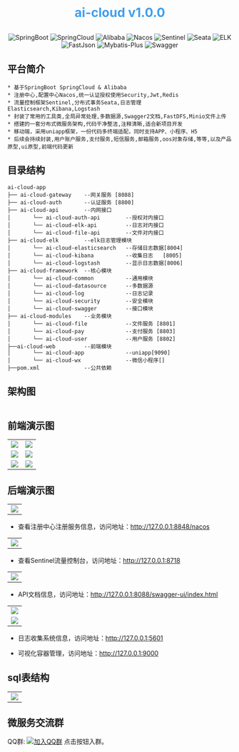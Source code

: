 <h1 align="center" style="margin: 30px 0 30px; font-weight: bold;color:#409fee;">ai-cloud v1.0.0</h1>
<p align="center">
    <img src="https://img.shields.io/badge/SpringBoot-2.7.1 -blue.svg" alt="SpringBoot">
    <img src="https://img.shields.io/badge/SpringCloud-2021.0.3 -blue.svg" alt="SpringCloud">
    <img src="https://img.shields.io/badge/Alibaba-2021.0.1.0 -blue.svg" alt="Alibaba">
    <img src="https://img.shields.io/badge/Nacos-2.1.0 -blue.svg" alt="Nacos">
    <img src="https://img.shields.io/badge/Sentinel-1.8.4 -blue.svg" alt="Sentinel">
    <img src="https://img.shields.io/badge/Seata-1.5.1 -blue.svg" alt="Seata">
    <img src="https://img.shields.io/badge/ELK-8.2.0 -blue.svg" alt="ELK">
    <img src="https://img.shields.io/badge/FastJson-2.0.4 -blue.svg" alt="FastJson">
    <img src="https://img.shields.io/badge/MybatisPlus-3.5.1 -blue.svg" alt="Mybatis-Plus">
    <img src="https://img.shields.io/badge/Swagger-3.0.0 -blue.svg" alt="Swagger">
</p>

## 平台简介

~~~
* 基于SpringBoot SpringCloud & Alibaba
* 注册中心,配置中心Nacos,统一认证授权使用Security,Jwt,Redis
* 流量控制框架Sentinel,分布式事务Seata,日志管理Elasticsearch,Kibana,Logstash
* 封装了常用的工具类,全局异常处理,多数据源,Swagger2文档,FastDFS,Minio文件上传
* 搭建的一套分布式微服务架构,代码干净整洁,注释清晰,适合新项目开发
* 移动端，采用uniapp框架，一份代码多终端适配，同时支持APP、小程序、H5
* 后续会持续封装,用户账户服务,支付服务,短信服务,邮箱服务,oos对象存储,等等,以及产品原型,ui原型,前端代码更新
~~~

## 目录结构

~~~
ai-cloud-app
├── ai-cloud-gateway    --网关服务 [8088]
├── ai-cloud-auth       --认证服务 [8800]
├── ai-cloud-api        --内网接口
│       └── ai-cloud-auth-api        --授权对内接口
│       └── ai-cloud-elk-api         --日志对内接口
│       └── ai-cloud-file-api        --文件对内接口
├── ai-cloud-elk        --elk日志管理模块
│       └── ai-cloud-elasticsearch   --存储日志数据[8004]
│       └── ai-cloud-kibana          --收集日志   [8005]
│       └── ai-cloud-logstash        --显示日志数据[8006]
├── ai-cloud-framework  --核心模块
│       └── ai-cloud-common          --通用模块
│       └── ai-cloud-datasource      --多数据源
│       └── ai-cloud-log             --日志记录
│       └── ai-cloud-security        --安全模块
│       └── ai-cloud-swagger         --接口模块
├── ai-cloud-modules    --业务模块
│       └── ai-cloud-file            --文件服务 [8801]
│       └── ai-cloud-pay             --支付服务 [8803]
│       └── ai-cloud-user            --用户服务 [8802]
├──ai-cloud-web         --前端模块
│       └── ai-cloud-app             --uniapp[9090]
│       └── ai-cloud-wx              --微信小程序[]
├──pom.xml              --公共依赖
~~~

## 架构图

<img src=""/>

## 前端演示图
<table>
    <tr>
        <td><img src="https://lawcontract.oss-cn-beijing.aliyuncs.com/s83j4761d6pnndkkxyvn.png"/></td>
        <td><img src="https://lawcontract.oss-cn-beijing.aliyuncs.com/zv02c8pr5tr89bgtagwr.png"/></td>
    </tr>
    <tr>
        <td><img src="https://lawcontract.oss-cn-beijing.aliyuncs.com/l4zmbe54dl740m1me5rh.png"/></td>
        <td><img src="https://lawcontract.oss-cn-beijing.aliyuncs.com/i4jy6q7h3cvlhim0d2dx.png"/></td>
    </tr>
    <tr>
        <td><img src="https://lawcontract.oss-cn-beijing.aliyuncs.com/hmd7jcehvibpyimfrdwe.png"/></td>
        <td><img src="https://lawcontract.oss-cn-beijing.aliyuncs.com/ivnfsatbz4oz3qcj7l8e.png"/></td>
    </tr>
</table>

## 后端演示图

<table>
    <tr>
        <td><img src="https://lawcontract.oss-cn-beijing.aliyuncs.com/39ar122owskm3krqgdtj.png"/></td>
    </tr>
</table>

- 查看注册中心注册服务信息，访问地址：http://127.0.0.1:8848/nacos

<table>
    <tr>
        <td><img src="https://lawcontract.oss-cn-beijing.aliyuncs.com/6lsbt9q4xfrh8yb1q3kx.png"/></td>
    </tr>
</table>

- 查看Sentinel流量控制台，访问地址：http://127.0.0.1:8718

<table>
    <tr>
        <td><img src="https://lawcontract.oss-cn-beijing.aliyuncs.com/ic4v04rky5ut637jfkdq.png"/></td>
    </tr>
</table>

- API文档信息，访问地址：http://127.0.0.1:8088/swagger-ui/index.html

<table>
    <tr>
        <td><img src="https://lawcontract.oss-cn-beijing.aliyuncs.com/pbx0raxv26uvpzrr5bvz.png"/></td>
    </tr>
    <tr>
        <td><img src="https://lawcontract.oss-cn-beijing.aliyuncs.com/48n5t00klhs7bv45hday.png"/></td>
    </tr>
</table>

- 日志收集系统信息，访问地址：http://127.0.0.1:5601

- 可视化容器管理，访问地址：http://127.0.0.1:9000

## sql表结构

<table>
    <tr>
        <td><img src="https://lawcontract.oss-cn-beijing.aliyuncs.com/1jcfml1vgwy48q679yeh.png"/></td>
    </tr>
</table>

## 微服务交流群

QQ群: [![加入QQ群](https://img.shields.io/badge/679033812-blue.svg)](https://jq.qq.com/?_wv=1027&k=eW62TFzU) 点击按钮入群。

